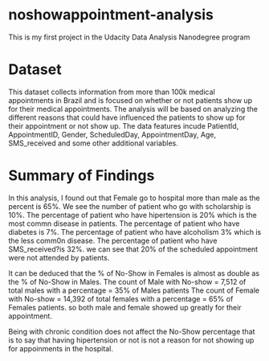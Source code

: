 # noshowappointment-analysis
This is my first project in the Udacity Data Analysis Nanodegree program

# Dataset
This dataset collects information from more than 100k medical appointments in Brazil and is focused on whether or not patients show up for their medical appointments. The analysis will be based on analyzing the different reasons that could have influenced the patients to show up for their appointment or not show up. The data features incude PatientId, AppointmentID, Gender, ScheduledDay, AppointmentDay, Age, SMS_received and some other additional variables.

# Summary of Findings
In this analysis, I found out that Female go to hospital more than male as the percent is 65%. We see the number of patient who go with scholarship is 10%. The percentage of patient who have hipertension is 20% which is the most commn disease in patients. The percentage of patient who have diabetes is 7%. The percentage of patient who have alcoholism 3% which is the less comm0n disease. The percentage of patient who have SMS_received?is 32%. we can see that 20% of the scheduled appointment were not attended by patients.

It can be deduced that the % of No-Show in Females is almost as double as the % of No-Show in Males. The count of Male with No-show = 7,512 of total males with a percentage = 35% of Males patients The count of Female with No-show = 14,392 of total females with a percentage = 65% of Females patients. so both male and female showed up greatly for their appointment.

Being with chronic condition does not affect the No-Show percentage that is to say that having hipertension or not is not a reason for not showing up for appoinments in the hospital.
